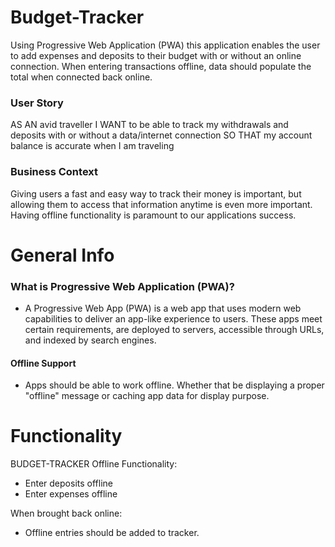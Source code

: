 # Budget-Tracker

Using Progressive Web Application (PWA) this application enables the user to add expenses and deposits to their budget with or without an online connection. When entering transactions offline, data should populate the total when connected back online.

### User Story
AS AN avid traveller
I WANT to be able to track my withdrawals and deposits with or without a data/internet connection
SO THAT my account balance is accurate when I am traveling

### Business Context
Giving users a fast and easy way to track their money is important, but allowing them to access that information anytime is even more important. Having offline functionality is paramount to our applications success.

# General Info

### What is Progressive Web Application (PWA)?
- A Progressive Web App (PWA) is a web app that uses modern web capabilities to deliver an app-like experience to users. These apps meet certain requirements, are deployed to servers, accessible through URLs, and indexed by search engines.

#### Offline Support
- Apps should be able to work offline. Whether that be displaying a proper "offline" message or caching app data for display purpose.

# Functionality 

BUDGET-TRACKER Offline Functionality:
- Enter deposits offline
- Enter expenses offline

When brought back online:
- Offline entries should be added to tracker.